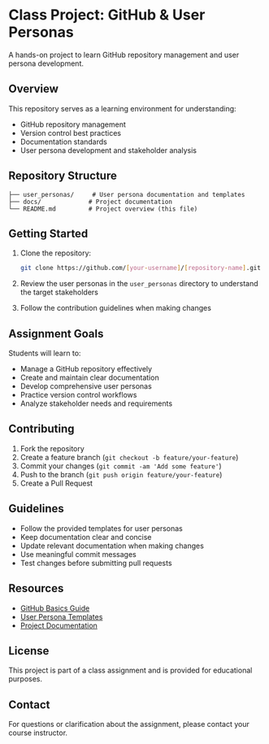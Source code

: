 # Class Project: GitHub & User Personas

A hands-on project to learn GitHub repository management and user persona development.

## Overview

This repository serves as a learning environment for understanding:
- GitHub repository management
- Version control best practices
- Documentation standards
- User persona development and stakeholder analysis

## Repository Structure

```
├── user_personas/     # User persona documentation and templates
├── docs/             # Project documentation
└── README.md         # Project overview (this file)
```

## Getting Started

1. Clone the repository:
   ```bash
   git clone https://github.com/[your-username]/[repository-name].git
   ```

2. Review the user personas in the `user_personas` directory to understand the target stakeholders
3. Follow the contribution guidelines when making changes

## Assignment Goals

Students will learn to:
- Manage a GitHub repository effectively
- Create and maintain clear documentation
- Develop comprehensive user personas
- Practice version control workflows
- Analyze stakeholder needs and requirements

## Contributing

1. Fork the repository
2. Create a feature branch (`git checkout -b feature/your-feature`)
3. Commit your changes (`git commit -am 'Add some feature'`)
4. Push to the branch (`git push origin feature/your-feature`)
5. Create a Pull Request

## Guidelines

- Follow the provided templates for user personas
- Keep documentation clear and concise
- Update relevant documentation when making changes
- Use meaningful commit messages
- Test changes before submitting pull requests

## Resources

- [GitHub Basics Guide](https://docs.github.com/en/get-started)
- [User Persona Templates](./user_personas/_template.md)
- [Project Documentation](./docs/)

## License

This project is part of a class assignment and is provided for educational purposes.

## Contact

For questions or clarification about the assignment, please contact your course instructor.
